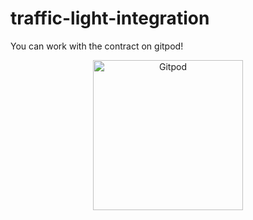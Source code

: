 # traffic-light-integration

You can work with the contract on gitpod!

<p align="center">
  <a href="https://gitpod.io/#https://github.com/Vara-Lab/traffic-light-integration.git" target="_blank">
    <img src="https://gitpod.io/button/open-in-gitpod.svg" width="240" alt="Gitpod">
  </a>
</p>
